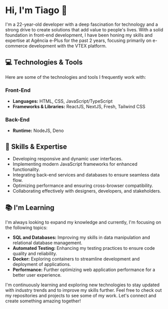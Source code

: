# Hi, I'm Tiago 👋

I'm a 22-year-old developer with a deep fascination for technology and a strong drive to create solutions that add value to people's lives. With a solid foundation in front-end development, I have been honing my skills and expertise at Agência e-Plus for the past 2 years, focusing primarily on e-commerce development with the VTEX platform.

## 💻 Technologies & Tools
Here are some of the technologies and tools I frequently work with:

### Front-End
- **Languages:** HTML, CSS, JavaScript/TypeScript
- **Frameworks & Libraries:** ReactJS, NextJS, Fresh, Tailwind CSS

### Back-End
- **Runtime:** NodeJS, Deno

## 🎯 Skills & Expertise
- Developing responsive and dynamic user interfaces.
- Implementing modern JavaScript frameworks for enhanced functionality.
- Integrating back-end services and databases to ensure seamless data flow.
- Optimizing performance and ensuring cross-browser compatibility.
- Collaborating effectively with designers, developers, and stakeholders.

## 📚 I'm Learning
I'm always looking to expand my knowledge and currently, I'm focusing on the following topics:
- **SQL and Databases:** Improving my skills in data manipulation and relational database management.
- **Automated Testing:** Enhancing my testing practices to ensure code quality and reliability.
- **Docker:** Exploring containers to streamline development and deployment of applications.
- **Performance:** Further optimizing web application performance for a better user experience.

I'm continuously learning and exploring new technologies to stay updated with industry trends and to improve my skills further. Feel free to check out my repositories and projects to see some of my work. Let's connect and create something amazing together!
